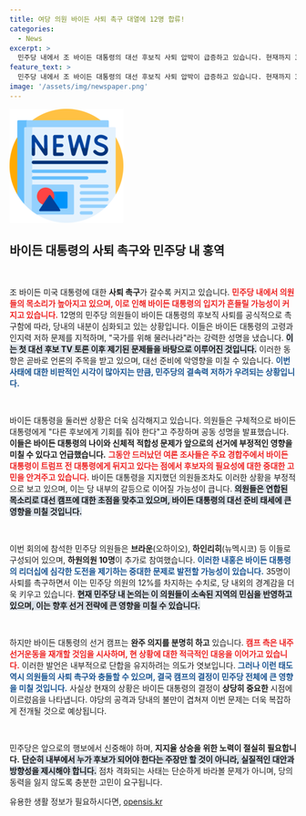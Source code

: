 ```yaml
---
title: 여당 의원 바이든 사퇴 촉구 대열에 12명 합류!
categories:
  - News
excerpt: >
  민주당 내에서 조 바이든 대통령의 대선 후보직 사퇴 압박이 급증하고 있습니다. 현재까지 35명이 사퇴를 촉구하며, 여론조사에서 트럼프에 뒤지는 가운데 바이든 캠프는 여전히 완주 의지를 고수하고 있습니다. 이 긴장 상황의 결말은?
feature_text: >
  민주당 내에서 조 바이든 대통령의 대선 후보직 사퇴 압박이 급증하고 있습니다. 현재까지 35명이 사퇴를 촉구하며, 여론조사에서 트럼프에 뒤지는 가운데 바이든 캠프는 여전히 완주 의지를 고수하고 있습니다. 이 긴장 상황의 결말은?
image: '/assets/img/newspaper.png'
---
```


<p><img src="/assets/img/newspaper.png" alt="kimp 속보" /></p>

<h2 data-ke-size="size26">바이든 대통령의 사퇴 촉구와 민주당 내 홍역</h2>

<p data-ke-size="size16">&nbsp;</p>

<p>조 바이든 미국 대통령에 대한 <b>사퇴 촉구</b>가 갈수록 커지고 있습니다. <b><span style="color: #ee2323;">민주당 내에서 의원들의 목소리가 높아지고 있으며, 이로 인해 바이든 대통령의 입지가 흔들릴 가능성이 커지고 있습니다.</span></b> 12명의 민주당 의원들이 바이든 대통령의 후보직 사퇴를 공식적으로 촉구함에 따라, 당내의 내분이 심화되고 있는 상황입니다. 이들은 바이든 대통령의 고령과 인지력 저하 문제를 지적하며, "국가를 위해 물러나라"라는 강력한 성명을 냈습니다. <b><span style="background-color: #21538527;">이는 첫 대선 후보 TV 토론 이후 제기된 문제들을 바탕으로 이루어진 것입니다.</span></b> 이러한 동향은 곧바로 언론의 주목을 받고 있으며, 대선 준비에 악영향을 미칠 수 있습니다. <b><span style="color: #1a5490;">이번 사태에 대한 비판적인 시각이 많아지는 만큼, 민주당의 결속력 저하가 우려되는 상황입니다.</span></b></p>

<p data-ke-size="size16">&nbsp;</p>

<p>바이든 대통령을 둘러싼 상황은 더욱 심각해지고 있습니다. 의원들은 구체적으로 바이든 대통령에게 "다른 후보에게 기회를 줘야 한다"고 주장하며 공동 성명을 발표했습니다. <b>이들은 바이든 대통령의 나이와 신체적 적합성 문제가 앞으로의 선거에 부정적인 영향을 미칠 수 있다고 언급했습니다.</b> <b><span style="color: #ee2323;">그동안 드러났던 여론 조사들은 주요 경합주에서 바이든 대통령이 트럼프 전 대통령에게 뒤지고 있다는 점에서 후보자의 필요성에 대한 중대한 고민을 안겨주고 있습니다.</span></b> 바이든 대통령을 지지했던 의원들조차도 이러한 상황을 부정적으로 보고 있으며, 이는 당 내부의 갈등으로 이어질 가능성이 큽니다. <b><span style="background-color: #21538527;">의원들은 연합된 목소리로 대선 캠프에 대한 초점을 맞추고 있으며, 바이든 대통령의 대선 준비 태세에 큰 영향을 미칠 것입니다.</span></b></p>

<p data-ke-size="size16">&nbsp;</p>

<p>이번 회의에 참석한 민주당 의원들은 <b>브라운</b>(오하이오), <b>하인리히</b>(뉴멕시코) 등 이들로 구성되어 있으며, <b>하원의원 10명</b>이 추가로 참여했습니다. <b><span style="color: #1a5490;">이러한 내홍은 바이든 대통령의 리더십에 심각한 도전을 제기하는 중대한 문제로 발전할 가능성이 있습니다.</span></b> 35명이 사퇴를 촉구하면서 이는 민주당 의원의 12%를 차지하는 수치로, 당 내외의 경계감을 더욱 키우고 있습니다. <b><span style="background-color: #21538527;">현재 민주당 내 논의는 이 의원들이 소속된 지역의 민심을 반영하고 있으며, 이는 향후 선거 전략에 큰 영향을 미칠 수 있습니다.</span></b></p>

<p data-ke-size="size16">&nbsp;</p>

<p>하지만 바이든 대통령의 선거 캠프는 <b>완주 의지를 분명히 하고</b> 있습니다. <b><span style="color: #ee2323;">캠프 측은 내주 선거운동을 재개할 것임을 시사하며, 현 상황에 대한 적극적인 대응을 이어가고 있습니다.</span></b> 이러한 발언은 내부적으로 단합을 유지하려는 의도가 엿보입니다. <b><span style="color: #1a5490;">그러나 이런 태도 역시 의원들의 사퇴 촉구와 충돌할 수 있으며, 결국 캠프의 결정이 민주당 전체에 큰 영향을 미칠 것입니다.</span></b> 사실상 현재의 상황은 바이든 대통령의 결정이 <b>상당히 중요한</b> 시점에 이르렀음을 나타냅니다. 야당의 공격과 당내의 불만이 겹쳐져 이번 문제는 더욱 복잡하게 전개될 것으로 예상됩니다.</p>

<p data-ke-size="size16">&nbsp;</p>

<p>민주당은 앞으로의 행보에서 신중해야 하며, <b>지지율 상승을 위한 노력이 절실히 필요합니다.</b> <b><span style="background-color: #21538527;">단순히 내부에서 누가 후보가 되어야 한다는 주장만 할 것이 아니라, 실질적인 대안과 방향성을 제시해야 합니다.</span></b> 점차 격화되는 사태는 단순하게 바라볼 문제가 아니며, 당의 동력을 잃지 않도록 충분한 고민이 요구됩니다. </p>
유용한 생활 정보가 필요하시다면, <a href="https://opensis.kr" rel="dofollow">opensis.kr</a>


